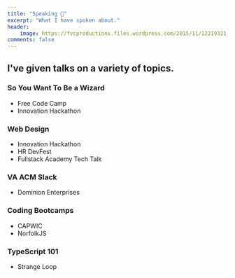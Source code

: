 ```yaml
---
title: "Speaking 💬️"
excerpt: "What I have spoken about."
header:
    image: https://fvcproductions.files.wordpress.com/2015/11/12219321_941445252602315_1897049180671471124_n.jpg
comments: false
---
```


## I've given talks on a variety of topics.

### So You Want To Be a Wizard

- Free Code Camp
- Innovation Hackathon

### Web Design

- Innovation Hackathon
- HR DevFest
- Fullstack Academy Tech Talk

### VA ACM Slack

- Dominion Enterprises

### Coding Bootcamps

- CAPWIC
- NorfolkJS

### TypeScript 101

- Strange Loop